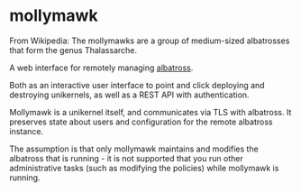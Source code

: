 # mollymawk

From Wikipedia: The mollymawks are a group of medium-sized albatrosses that form the genus Thalassarche.

A web interface for remotely managing [albatross](https://github.com/robur-coop/albatross).

Both as an interactive user interface to point and click deploying and destroying unikernels, as well as a REST API with authentication.

Mollymawk is a unikernel itself, and communicates via TLS with albatross. It preserves state about users and configuration for the remote albatross instance.

The assumption is that only mollymawk maintains and modifies the albatross that is running - it is not supported that you run other administrative tasks (such as modifying the policies) while mollymawk is running.
